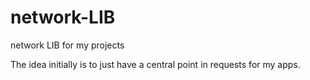 # network-LIB
network LIB for my projects

The idea initially is to just have a central point in requests for my apps.
